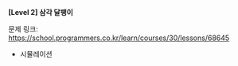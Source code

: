 **[Level 2] 삼각 달팽이**

문제 링크: https://school.programmers.co.kr/learn/courses/30/lessons/68645

* 시뮬레이션
